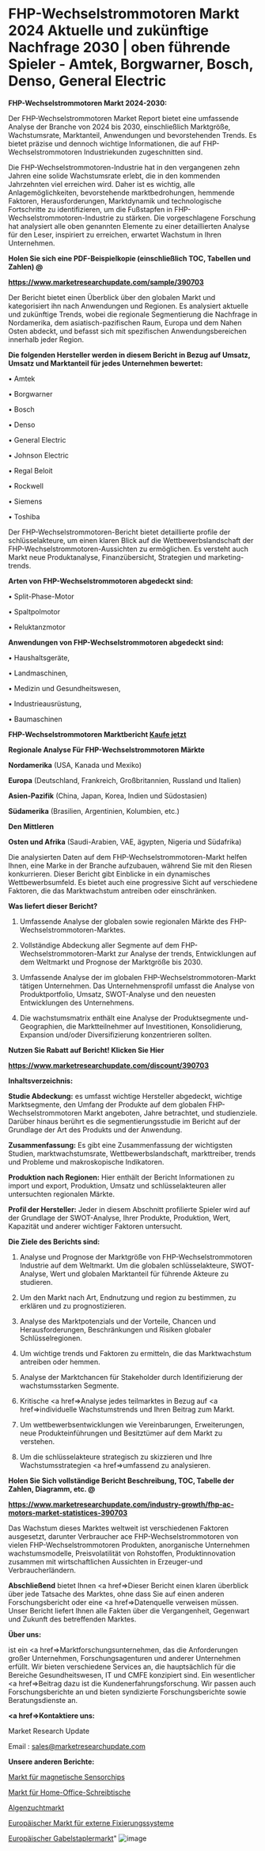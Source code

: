 # FHP-Wechselstrommotoren Markt 2024 Aktuelle und zukünftige Nachfrage 2030 | oben führende Spieler - Amtek, Borgwarner, Bosch, Denso, General Electric

<strong>FHP-Wechselstrommotoren Markt 2024-2030:</strong>

Der FHP-Wechselstrommotoren Market Report bietet eine umfassende Analyse der Branche von 2024 bis 2030, einschließlich Marktgröße, Wachstumsrate, Marktanteil, Anwendungen und bevorstehenden Trends. Es bietet präzise und dennoch wichtige Informationen, die auf FHP-Wechselstrommotoren Industriekunden zugeschnitten sind.

Die FHP-Wechselstrommotoren-Industrie hat in den vergangenen zehn Jahren eine solide Wachstumsrate erlebt, die in den kommenden Jahrzehnten viel erreichen wird. Daher ist es wichtig, alle Anlagemöglichkeiten, bevorstehende marktbedrohungen, hemmende Faktoren, Herausforderungen, Marktdynamik und technologische Fortschritte zu identifizieren, um die Fußstapfen in FHP-Wechselstrommotoren-Industrie zu stärken. Die vorgeschlagene Forschung hat analysiert alle oben genannten Elemente zu einer detaillierten Analyse für den Leser, inspiriert zu erreichen, erwartet Wachstum in Ihren Unternehmen.



<strong>Holen Sie sich eine PDF-Beispielkopie (einschließlich TOC, Tabellen und Zahlen) @
</strong>

<strong><a href=https://www.marketresearchupdate.com/sample/390703>

<strong>https://www.marketresearchupdate.com/sample/390703</u></font></a></strong></strong>

Der Bericht bietet einen Überblick über den globalen Markt und kategorisiert ihn nach Anwendungen und Regionen. Es analysiert aktuelle und zukünftige Trends, wobei die regionale Segmentierung die Nachfrage in Nordamerika, dem asiatisch-pazifischen Raum, Europa und dem Nahen Osten abdeckt, und befasst sich mit spezifischen Anwendungsbereichen innerhalb jeder Region.



<strong>Die folgenden Hersteller werden in diesem Bericht in Bezug auf Umsatz, Umsatz und Marktanteil für jedes Unternehmen bewertet:</strong>

• Amtek

• Borgwarner

• Bosch

• Denso

• General Electric

• Johnson Electric

• Regal Beloit

• Rockwell

• Siemens

• Toshiba

Der FHP-Wechselstrommotoren-Bericht bietet detaillierte profile der schlüsselakteure, um einen klaren Blick auf die Wettbewerbslandschaft der FHP-Wechselstrommotoren-Aussichten zu ermöglichen. Es versteht auch Markt neue Produktanalyse, Finanzübersicht, Strategien und marketing-trends.



<strong>Arten von FHP-Wechselstrommotoren abgedeckt sind:</strong>

• Split-Phase-Motor

• Spaltpolmotor

• Reluktanzmotor



<strong>Anwendungen von FHP-Wechselstrommotoren abgedeckt sind:</strong>

• Haushaltsgeräte,

• Landmaschinen,

• Medizin und Gesundheitswesen,

• Industrieausrüstung,

• Baumaschinen



<strong>FHP-Wechselstrommotoren Marktbericht <a href=https://www.marketresearchupdate.com/buynow/390703>Kaufe jetzt</a></strong>



<strong>Regionale Analyse Für FHP-Wechselstrommotoren Märkte</strong>



<strong>Nordamerika</strong> (USA, Kanada und Mexiko)



<strong>Europa</strong> (Deutschland, Frankreich, Großbritannien, Russland und Italien)



<strong>Asien-Pazifik</strong> (China, Japan, Korea, Indien und Südostasien)



<strong>Südamerika</strong> (Brasilien, Argentinien, Kolumbien, etc.)



<strong>Den Mittleren</strong> 

<strong>Osten und Afrika</strong> (Saudi-Arabien, VAE, ägypten, Nigeria und Südafrika)

Die analysierten Daten auf dem FHP-Wechselstrommotoren-Markt helfen Ihnen, eine Marke in der Branche aufzubauen, während Sie mit den Riesen konkurrieren. Dieser Bericht gibt Einblicke in ein dynamisches Wettbewerbsumfeld. Es bietet auch eine progressive Sicht auf verschiedene Faktoren, die das Marktwachstum antreiben oder einschränken.



<strong>Was liefert dieser Bericht?</strong>

1. Umfassende Analyse der globalen sowie regionalen Märkte des FHP-Wechselstrommotoren-Marktes.

2. Vollständige Abdeckung aller Segmente auf dem FHP-Wechselstrommotoren-Markt zur Analyse der trends, Entwicklungen auf dem Weltmarkt und Prognose der Marktgröße bis 2030.

3. Umfassende Analyse der im globalen FHP-Wechselstrommotoren-Markt tätigen Unternehmen. Das Unternehmensprofil umfasst die Analyse von Produktportfolio, Umsatz, SWOT-Analyse und den neuesten Entwicklungen des Unternehmens.

4. Die wachstumsmatrix enthält eine Analyse der Produktsegmente und-Geographien, die Marktteilnehmer auf Investitionen, Konsolidierung, Expansion und/oder Diversifizierung konzentrieren sollten.



<strong>Nutzen Sie Rabatt auf Bericht! Klicken Sie Hier
</strong>

<strong><a href=https://www.marketresearchupdate.com/discount/390703>https://www.marketresearchupdate.com/discount/390703</b></u></font></strong></a>



<strong>Inhaltsverzeichnis:</strong>



<strong>Studie Abdeckung:</strong> es umfasst wichtige Hersteller abgedeckt, wichtige Marktsegmente, den Umfang der Produkte auf dem globalen FHP-Wechselstrommotoren Markt angeboten, Jahre betrachtet, und studienziele. Darüber hinaus berührt es die segmentierungsstudie im Bericht auf der Grundlage der Art des Produkts und der Anwendung.



<strong>Zusammenfassung:</strong> Es gibt eine Zusammenfassung der wichtigsten Studien, marktwachstumsrate, Wettbewerbslandschaft, markttreiber, trends und Probleme und makroskopische Indikatoren.



<strong>Produktion nach Regionen:</strong> Hier enthält der Bericht Informationen zu import und export, Produktion, Umsatz und schlüsselakteuren aller untersuchten regionalen Märkte.



<strong>Profil der Hersteller:</strong> Jeder in diesem Abschnitt profilierte Spieler wird auf der Grundlage der SWOT-Analyse, Ihrer Produkte, Produktion, Wert, Kapazität und anderer wichtiger Faktoren untersucht.



<strong>Die Ziele des Berichts sind:</strong>

1) Analyse und Prognose der Marktgröße von FHP-Wechselstrommotoren Industrie auf dem Weltmarkt.
Um die globalen schlüsselakteure, SWOT-Analyse, Wert und globalen Marktanteil für führende Akteure zu studieren.

2) Um den Markt nach Art, Endnutzung und region zu bestimmen, zu erklären und zu prognostizieren.

3) Analyse des Marktpotenzials und der Vorteile, Chancen und Herausforderungen, Beschränkungen und Risiken globaler Schlüsselregionen.

4) Um wichtige trends und Faktoren zu ermitteln, die das Marktwachstum antreiben oder hemmen.

5) Analyse der Marktchancen für Stakeholder durch Identifizierung der wachstumsstarken Segmente.

6) Kritische <a href=>Analyse</a> jedes teilmarktes in Bezug auf <a href=>individuelle</a> Wachstumstrends und Ihren Beitrag zum Markt.

7) Um wettbewerbsentwicklungen wie Vereinbarungen, Erweiterungen, neue Produkteinführungen und Besitztümer auf dem Markt zu verstehen.

8) Um die schlüsselakteure strategisch zu skizzieren und Ihre Wachstumsstrategien <a href=>umfassend</a> zu analysieren.



<strong>Holen Sie Sich vollständige Bericht Beschreibung, TOC, Tabelle der Zahlen, Diagramm, etc. @ </strong>

<strong><a href=https://www.marketresearchupdate.com/industry-growth/fhp-ac-motors-market-statistices-390703>https://www.marketresearchupdate.com/industry-growth/fhp-ac-motors-market-statistices-390703</a></font></strong>

Das Wachstum dieses Marktes weltweit ist verschiedenen Faktoren ausgesetzt, darunter Verbraucher ace FHP-Wechselstrommotoren von vielen FHP-Wechselstrommotoren Produkten, anorganische Unternehmen wachstumsmodelle, Preisvolatilität von Rohstoffen, Produktinnovation zusammen mit wirtschaftlichen Aussichten in Erzeuger-und Verbraucherländern.



<strong>Abschließend</strong> bietet Ihnen <a href=>Dieser</a> Bericht einen klaren überblick über jede Tatsache des Marktes, ohne dass Sie auf einen anderen Forschungsbericht oder eine <a href=>Datenquelle</a> verweisen müssen. Unser Bericht liefert Ihnen alle Fakten über die Vergangenheit, Gegenwart und Zukunft des betreffenden Marktes.



<strong>Über uns:</strong>

 ist ein <a href=>Marktfors</a>chungsunternehmen, das die Anforderungen großer Unternehmen, Forschungsagenturen und anderer Unternehmen erfüllt. Wir bieten verschiedene Services an, die hauptsächlich für die Bereiche Gesundheitswesen, IT und CMFE konzipiert sind. Ein wesentlicher <a href=>Beitrag</a> dazu ist die Kundenerfahrungsforschung. Wir passen auch Forschungsberichte an und bieten syndizierte Forschungsberichte sowie Beratungsdienste an.



<strong><a href=>Kontaktiere uns:</a></strong>

Market Research Update

Email : sales@marketresearchupdate.com



<strong>Unsere anderen Berichte:</strong>

<a href=https://www.linkedin.com/pulse/magnetic-sensing-chips-market-2023-size-growth>Markt für magnetische Sensorchips</a>

<a href=https://www.linkedin.com/pulse/home-office-desk-market-industry-analysis-segments >Markt für Home-Office-Schreibtische</a>

<a href=https://www.linkedin.com/pulse/algae-farming-market-sizing-up-anticipating-trends-consumption>Algenzuchtmarkt</a>

<a href=https://www.linkedin.com/pulse/europe-external-fixation-systems-market-size>Europäischer Markt für externe Fixierungssysteme</a>

<a href=https://www.linkedin.com/pulse/europe-forklift-market-size-growth-set-surge>Europäischer Gabelstaplermarkt</a>"
![image](https://github.com/Gayatrikarjule/Market-Analysis-361/assets/97346546/5cf535f8-7ceb-4261-a5b8-5ff6e822243f)

